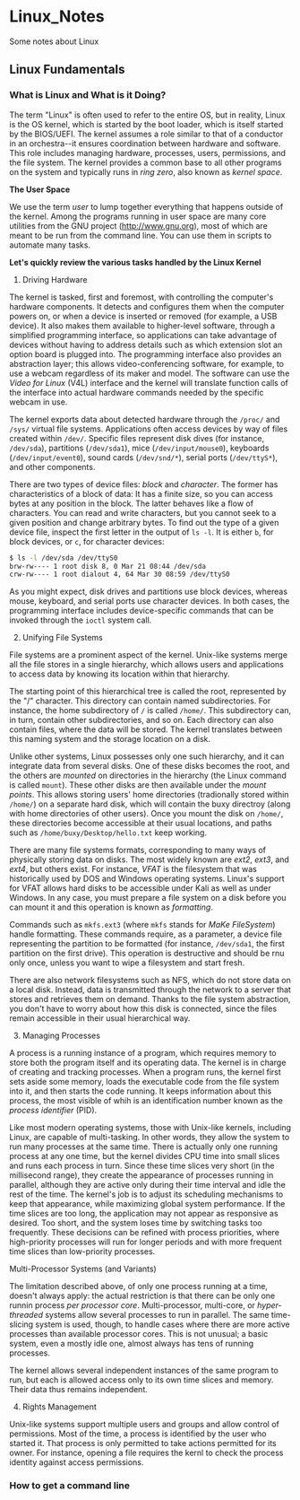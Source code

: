 # Linux_Notes
Some notes about Linux

## Linux Fundamentals

### What is Linux and What is it Doing?
The term "Linux" is often used to refer to the entire OS, but in
reality, Linux is the OS kernel, which is started by the boot
loader, which is itself started by the BIOS/UEFI. The kernel assumes
a role similar to that of a conductor in an orchestra--it ensures
coordination between hardware and software. This role includes
managing hardware, processes, users, permissions, and the file
system. The kernel provides a common base to all other programs
on the system and typically runs in *ring zero*, also known as
*kernel space*.

**The User Space**

We use the term *user* to lump together everything that happens
outside of the kernel. Among the programs running in user space
are many core utilities from the GNU project (http://www.gnu.org),
most of which are meant to be run from the command line. You can use
them in scripts to automate many tasks.

**Let's quickly review the various tasks handled by the Linux
Kernel**

1. Driving Hardware
  
The kernel is tasked, first and foremost, with controlling the
computer's hardware components. It detects and configures them
when the computer powers on, or when a device is inserted or
removed (for example, a USB device). It also makes them available
to higher-level software, through a simplified programming 
interface, so applications can take advantage of devices without
having to address details such as which extension slot an option
board is plugged into. The programming interface also provides an
abstraction layer; this allows video-conferencing software, for
example, to use a webcam regardless of its maker and model. The
software can use the *Video for Linux* (V4L) interface and the
kernel will translate function calls of the interface into actual
hardware commands needed by the specific webcam in use.

The kernel exports data about detected hardware through the
`/proc/` and `/sys/` virtual file systems. Applications often access
devices by way of files created within `/dev/`. Specific files
represent disk dives (for instance, `/dev/sda`), partitions
(`/dev/sda1`), mice (`/dev/input/mouse0`), keyboards 
(`/dev/input/event0`), sound cards (`/dev/snd/*`), serial ports
(`/dev/ttyS*`), and other components.

There are two types of device files: *block* and *character*. The
former has characteristics of a block of data: It has a finite size,
so you can access bytes at any position in the block. The latter
behaves like a flow of characters. You can read and write
characters, but you cannot seek to a given position and change
arbitrary bytes. To find out the type of a given device file,
inspect the first letter in the output of `ls -l`. It is either
`b`, for block devices, or `c`, for character devices:

```bash
$ ls -l /dev/sda /dev/ttyS0
brw-rw---- 1 root disk 8, 0 Mar 21 08:44 /dev/sda
crw-rw---- 1 root dialout 4, 64 Mar 30 08:59 /dev/ttyS0
```

As you might expect, disk drives and partitions use block devices,
whereas mouse, keyboard, and serial ports use character devices. In
both cases, the programming interface includes device-specific
commands that can be invoked through the `ioctl` system call.

2. Unifying File Systems

File systems are a prominent aspect of the kernel. Unix-like
systems merge all the file stores in a single hierarchy, which
allows users and applications to access data by knowing its
location within that hierarchy.

The starting point of this hierarchical tree is called the root,
represented by the "/" character. This directory can contain
named subdirectories. For instance, the home subdirectory of `/`
is called `/home/`. This subdirectory can, in turn, contain other
subdirectories, and so on. Each directory can also contain files,
where the data will be stored. The kernel translates between this
naming system and the storage location on a disk.

Unlike other systems, Linux possesses only one such hierarchy, and
it can integrate data from several disks. One of these disks
becomes the root, and the others are *mounted* on directories in
the hierarchy (the Linux command is called `mount`). These other
disks are then available under the *mount points*. This allows
storing users' home directories (tradionally stored within 
`/home/`) on a separate hard disk, which will contain the buxy
directroy (along with home directories of other users). Once you
mount the disk on `/home/`, these directories become accessible at
their usual locations, and paths such as 
`/home/buxy/Desktop/hello.txt` keep working.

There are many file systems formats, corresponding to many ways of
physically storing data on disks. The most widely known are *ext2*,
*ext3*, and *ext4*, but others exist. For instance, *VFAT* is the
filesystem that was historically used by DOS and Windows operating
systems. Linux's support for VFAT allows hard disks to be
accessible under Kali as well as under Windows. In any case, you
must prepare a file system on a disk before you can mount it and
this operation is known as *formatting*.

Commands such as `mkfs.ext3` (where `mkfs` stands for 
*MaKe FileSystem*) handle formatting. These commands require, as a
parameter, a device file representing the partition to be formatted
(for instance, `/dev/sda1`, the first partition on the first 
drive). This operation is destructive and should be rnu only once,
unless you want to wipe a filesystem and start fresh.

There are also network filesystems such as NFS, which do not store
data on a local disk. Instead, data is transmitted through the
network to a server that stores and retrieves them on demand.
Thanks to the file system abstraction, you don't have to worry
about how this disk is connected, since the files remain accessible
in their usual hierarchical way.

3. Managing Processes

A process is a running instance of a program, which requires
memory to store both the program itself and its operating data.
The kernel is in charge of creating and tracking processes. When a
program runs, the kernel first sets aside some memory, loads the
executable code from the file system into it, and then starts the
code running. It keeps information about this process, the most
visible of whih is an identification number known as the *process
identifier* (PID).

Like most modern operating systems, those with Unix-like kernels,
including Linux, are capable of multi-tasking. In other words, they
allow the system to run many processes at the same time. There is
actually only one running process at any one time, but the kernel
divides CPU time into small slices and runs each process in turn.
Since these time slices very short (in the millisecond range),
they create the appearance of processes running in parallel,
although they are active only during their time interval and idle
the rest of the time. The kernel's job is to adjust its scheduling
mechanisms to keep that appearance, while maximizing global system
performance. If the time slices are too long, the application may
not appear as responsive as desired. Too short, and the system
loses time by switching tasks too frequently. These decisions can
be refined with process priorities, where high-priority processes
will run for longer periods and with more frequent time slices than
low-priority processes.

Multi-Processor Systems (and Variants)

The limitation described above, of only one process running at a
time, doesn't always apply: the actual restriction is that there
can be only one runnin process *per processor core*. 
Multi-processor, multi-core, or *hyper-threaded* systems allow
several processes to run in parallel. The same time-slicing
system is used, though, to handle cases where there are more active
processes than available processor cores. This is not unusual; a
basic system, even a mostly idle one, almost always has tens of
running processes.

The kernel allows several independent instances of the same program
to run, but each is allowed access only to its own time slices and
memory. Their data thus remains independent.

4. Rights Management

Unix-like systems support multiple users and groups and allow
control of permissions. Most of the time, a process is identified
by the user who started it. That process is only permitted to
take actions permitted for its owner. For instance, opening a file
requires the kernl to check the process identity against access
permissions.

### How to get a command line

































